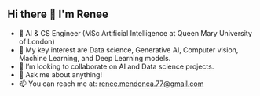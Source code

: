 ## Hi there 👋 I'm Renee

- 🔭 AI & CS Engineer (MSc Artificial Intelligence at Queen Mary University of London)
- 🌱 My key interest are Data science, Generative AI, Computer vision, Machine Learning, and Deep Learning models.
- 👯 I’m looking to collaborate on AI and Data science projects.
- 💬 Ask me about anything!
- 📫 You can reach me at: renee.mendonca.77@gmail.com
